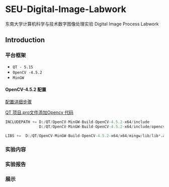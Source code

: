 # SEU-Digital-Image-Labwork

东南大学计算机科学与技术数字图像处理实验 Digital Image Process Labwork


## Introduction

### 平台框架
- `QT - 5.15`
-  `OpenCV -4.5.2`
-   `MinGW`

#### OpenCV-4.5.2 配置

<a href = "Opencv-4.5.2">配置详细步骤

QT 项目.pro文件添加Opencv 代码 
```py
INCLUDEPATH += D:/QT/OpenCV-MinGW-Build-OpenCV-4.5.2-x64/include
               D:/QT/OpenCV-MinGW-Build-OpenCV-4.5.2-x64/include/opencv2

LIBS +=  D:/QT/OpenCV-MinGW-Build-OpenCV-4.5.2-x64/x64/mingw/lib/lib*.a

```

### 实验内容



### 实验报告



### 展示
